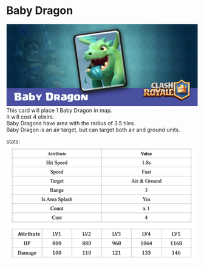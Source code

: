 # Baby Dragon

![BabyDragon Card](../cards/Baby_Dragon.png)<br>
This card will place 1 Baby Dragon in map.<br>
It will cost 4 elixirs.<br>
Baby Dragons have area with the radius of 3.5 tiles. <br>
Baby Dragon is an air target, but can target both air and ground units.

stats: <br>
![Barbarians Stats](../stats/Baby_Dragon.png)
